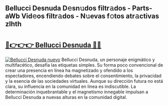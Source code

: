 ## Bellucci Desnuda D𝚎sn𝚞dos filtr𝚊dos - Parts-aWb Vid𝚎os filtr𝚊dos - N𝚞evas f𝚘tos atr𝚊ctivas zlhth

# <h2><a href="http://mb9ru2.tromn.icu/?c=Bellucci+Desnuda">🔗👉👉👉 Bellucci Desnuda 🔗🔗</a></h2>

[![Bellucci Desnuda nuevo](https://i.imgur.com/pEAQMta.gif)](http://mb9ru2.tromn.icu/?c=Bellucci+Desnuda)
Bellucci Desnuda, un personaje enigmático y multifacético, desafía las etiquetas simples. Su forma poco convencional de crear una presencia en línea ha magnetizado y ofendido a los espectadores, encendiendo debates sobre el consentimiento, la privacidad y la esencia de las sociedades virtuales. Aunque su dirección futura no está clara, su influencia en la comunidad en línea es indiscutible. La determinación inquebrantable y el magnetismo innegable impulsan a Bellucci Desnuda a nuevas alturas en la comunidad digital.
